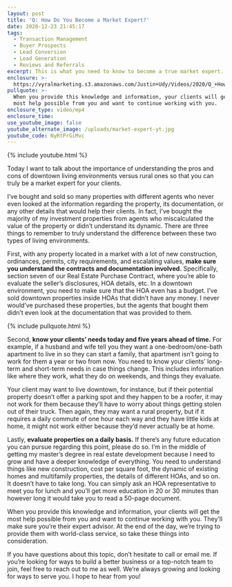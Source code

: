 ```yaml
---
layout: post
title: 'Q: How Do You Become a Market Expert?'
date: 2020-12-23 21:45:17
tags:
  - Transaction Management
  - Buyer Prospects
  - Lead Conversion
  - Lead Generation
  - Reviews and Referrals
excerpt: This is what you need to know to become a true market expert.
enclosure: >-
  https://vyralmarketing.s3.amazonaws.com/Justin+Udy/Videos/2020/Q_+How+Do+You+Become+a+Market+Expert_.mp4
pullquote: >-
  When you provide this knowledge and information, your clients will get the
  most help possible from you and want to continue working with you.
enclosure_type: video/mp4
enclosure_time:
use_youtube_image: false
youtube_alternate_image: /uploads/market-expert-yt.jpg
youtube_code: NyRtPrGiMvc
---
```


{% include youtube.html %}

Today I want to talk about the importance of understanding the pros and cons of downtown living environments versus rural ones so that you can truly be a market expert for your clients.

I’ve bought and sold so many properties with different agents who never even looked at the information regarding the property, its documentation, or any other details that would help their clients. In fact, I’ve bought the majority of my investment properties from agents who miscalculated the value of the property or didn’t understand its dynamic. There are three things to remember to truly understand the difference between these two types of living environments.

First, with any property located in a market with a lot of new construction, ordinances, permits, city requirements, and escalating values, **make sure you understand the contracts and documentation involved.** Specifically, section seven of our Real Estate Purchase Contract, where you’re able to evaluate the seller’s disclosures, HOA details, etc. In a downtown environment, you need to make sure that the HOA even has a budget. I’ve sold downtown properties inside HOAs that didn’t have any money. I never would’ve purchased these properties, but the agents that bought them didn’t even look at the documentation that was provided to them.&nbsp;

{% include pullquote.html %}

Second, **know your clients’ needs today and five years ahead of time.** For example, if a husband and wife tell you they want a one-bedroom/one-bath apartment to live in so they can start a family, that apartment isn’t going to work for them a year or two from now. You need to know your clients’ long-term and short-term needs in case things change. This includes information like where they work, what they do on weekends, and things they evaluate.&nbsp;

Your client may want to live downtown, for instance, but if their potential property doesn’t offer a parking spot and they happen to be a roofer, it may not work for them because they’ll have to worry about things getting stolen out of their truck. Then again, they may want a rural property, but if it requires a daily commute of one hour each way and they have little kids at home, it might not work either because they’d never actually be at home.

Lastly, **evaluate properties on a daily basis.** If there’s any future education you can pursue regarding this point, please do so. I’m in the middle of getting my master’s degree in real estate development because I need to grow and have a deeper knowledge of everything. You need to understand things like new construction, cost per square foot, the dynamic of existing homes and multifamily properties, the details of different HOAs, and so on. It doesn’t have to take long. You can simply ask an HOA representative to meet you for lunch and you’ll get more education in 20 or 30 minutes than however long it would take you to read a 50-page document.&nbsp;

When you provide this knowledge and information, your clients will get the most help possible from you and want to continue working with you. They’ll make sure you’re their expert advisor. At the end of the day, we’re trying to provide them with world-class service, so take these things into consideration.

If you have questions about this topic, don’t hesitate to call or email me. If you’re looking for ways to build a better business or a top-notch team to join, feel free to reach out to me as well. We’re always growing and looking for ways to serve you. I hope to hear from you\!
